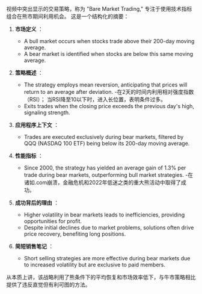 视频中突出显示的交易策略，称为 "Bare Market Trading," 专注于使用技术指标组合在熊市期间利用机会。 这是一个结构化的摘要：

1. **市场定义** ：
   - A bull market occurs when stocks trade above their 200-day moving average.
   - A bear market is identified when stocks are below this same moving average.

2. **策略概述** ：
   - The strategy employs mean reversion, anticipating that prices will return to an average after deviation.
   -在2天的时间内利用相对强度指数（RSI）； 当RSI降至10以下时，进入长位置，表明条件过多。
   - Exits trades when the closing price exceeds the previous day's high, signaling strength.

3. **应用程序上下文** ：
   - Trades are executed exclusively during bear markets, filtered by QQQ (NASDAQ 100 ETF) being below its 200-day moving average.

4. **性能指标** ：
   - Since 2000, the strategy has yielded an average gain of 1.3% per trade during bear markets, outperforming bull market strategies.
   -在诸如.com崩溃，金融危机和2022年低迷之类的重大熊活动中取得了成功。

5. **成功背后的理由** ：
   - Higher volatility in bear markets leads to inefficiencies, providing opportunities for profit.
   - Despite initial declines due to market problems, solutions often drive price recovery, benefiting long positions.

6. **简短销售笔记** ：
   - Short selling strategies are more effective during bear markets due to increased volatility but are exclusive to paid members.

从本质上讲，该战略利用了熊条件下的平均恢复和市场效率低下，与牛市策略相比提供了违反直觉但有利可图的方法。